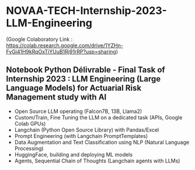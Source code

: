 # NOVAA-TECH-Internship-2023-LLM-Engineering
(Google Colaboratory Link : https://colab.research.google.com/drive/1YZHn-FyGi41H9kRqOxTiYUuB1Rj91rRP?usp=sharing)

## Notebook Python Délivrable - Final Task of Internship 2023 : LLM Engineering (Large Language Models) for Actuarial Risk Management study with AI
- Open Source LLM operating (Falcon7B, 13B, Llama2)
- Custom/Train, Fine Tuning the LLM on a dedicated task (APIs, Google Colab GPUs)
- Langchain (Python Open Source Library) with Pandas/Excel
- Prompt Engineering (with Langchain PromptTemplates)
- Data Augmentation and Text Classification using NLP (Natural Language Processing)
- HuggingFace, building and deploying ML models
- Agents, Sequential Chain of Thoughts (Langchain agents with LLMs)
